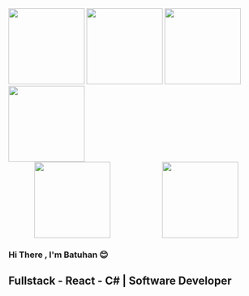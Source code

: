 <img src="https://www.timeshighereducation.com/cms-academic/sites/default/files/migrated_institution_logos/ytueng.png" style="margin:auto;height:150px;">
</div>
<img src="https://static-00.iconduck.com/assets.00/react-original-wordmark-icon-840x1024-vhmauxp6.png
" style="margin:auto;height:150px;">
</div>
<img src="https://e7.pngegg.com/pngimages/328/221/png-clipart-c-programming-language-logo-microsoft-visual-studio-net-framework-javascript-icon-purple-logo.png" style="margin:auto;height:150px;">
</div>
<img src="https://fiverr-res.cloudinary.com/images/q_auto,f_auto/gigs/166943614/original/911e0844c0e26731bbd447fbf845b7daf3e50e5b/develop-asp-net-mvc-asp-net-core-web-application.jpg" style="margin:auto;height:150px;">
</div>



<div style="display:flex">
<img src="https://i.giphy.com/bGgsc5mWoryfgKBx1u.webp" style="margin:auto;height:150px">

<img src="https://i.giphy.com/Z3VgQu8hkVeB1bakS9.webp" style="margin:auto;height:150px;">
</div>


### Hi There , I'm Batuhan :blush:

## Fullstack - React - C# | Software Developer
